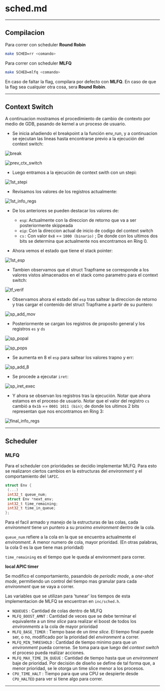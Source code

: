 # sched.md

---

## Compilacion

Para correr con scheduler __Round Robin__

```bash
make SCHED=rr <comando>
```

Para correr con scheduler __MLFQ__

```bash
make SCHED=mlfq <comando>
```

En caso de faltar la flag, compilara por defecto con __MLFQ__. En caso de que la flag sea cualquier otra cosa, sera __Round Robin__.

---

## Context Switch

A continuacion mostramos el procedimiento de cambio de contexto por medio de GDB, pasando de kernel a un proceso de usuario.

- Se inicia añadiendo el breakpoint a la función env_run, y a continuacion se ejecutan las lineas hasta encontrarse previo a la ejecución del context switch:

![break](./imgs/01_init_gdb_break.png)

![prev_ctx_switch](./imgs/02_prev_to_step_into_ctx_switch.png)

- Luego entramos a la ejecución de context swith con un stepi:

![1st_stepi](./imgs/03_after_stepi_ctx_switch.png)

- Revisamos los valores de los registros actualmente:

![1st_info_regs](./imgs/04_info_registers_at_beggining_of_ctx_switch.png)

- De los anteriores se pueden destacar los valores de:
  - `esp`: Actualmente con la direccion de retorno que va a ser posteriormente skippeada
  - `eip`: Con la direccion actual de inicio de codigo del context switch
  - `cs:` Con valor `0x8` == `1000 (binario)` ; De donde con los ultimos dos bits se determina que actualmente nos encontramos en Ring 0.

- Ahora vemos el estado que tiene el stack pointer:

![1st_esp](./imgs/05_initial_sp_status.png)

- Tambien observamos que el struct Trapframe se corresponde a los valores vistos almacenados en el stack como parametro para el context switch:

![tf_verif](./imgs/06_struct_trapframe_verif.png)

- Observamos ahora el estado del `esp` tras saltear la direccion de retorno y tras cargar el contenido del struct Trapframe a partir de su puntero:

![sp_add_mov](./imgs/07_sp_after_add_and_mov.png)

- Posteriormente se cargan los registros de proposito general y los registros `es` y `ds`

![sp_popal](./imgs/08_sp_after_popal.png)

![sp_pops](./imgs/09_sp_after_next_two_pops.png)

- Se aumenta en 8 el `esp` para saltear los valores trapno y err:

![sp_add_8](./imgs/10_sp_after_add_8.png)

- Se procede a ejecutar `iret`:

![sp_iret_exec](./imgs/11_executed_iret.png)

- Y ahora se observan los registros tras la ejecución. Notar que ahora estamos en el proceso de usuario. Notar que el valor del registro `cs` cambió a `0x1b` == `0001 1011 (bin)`; de donde los ultimos 2 bits representan que nos encontramos en Ring 3:

![final_info_regs](./imgs/12_info_registers_after_iret.png)

---

## Scheduler

### MLFQ

Para el scheduler con prioridades se decidio implementar MLFQ. Para esto se realizaron ciertos cambios en la estructuras del _environment_ y el comportamiento del `lAPIC`.

```c
struct Env {
 (...)
 int32_t queue_num;
 struct Env *next_env;
 int32_t time_remaining;
 int32_t time_in_queue;
};
```

Para el facil armado y manejo de la estructuras de las colas, cada _environment_ tiene un puntero a su proximo _environment_ dentro de la cola.

`queue_num` refiere a la cola en la que se encuentra actualmente el _environment_. A menor numero de cola, mayor prioridad. (En otras palabras, la cola 0 es la que tiene mas prioridad)

`time_remaining` es el tiempo que le queda al environment para correr.

__local APIC timer__

Se modifico el comportamiento, pasandolo de _periodic mode_, a _one-shot mode_, permitiendo un control del tiempo mas granular para cada _environment_ que se vaya a correr.

Las variables que se utilizan para 'tunear' los tiempos de esta implementacion de MLFQ se encuentran en `inc/sched.h`.

- `NQUEUES` : Cantidad de colas dentro de MLFQ
- `MLFQ_BOOST_AMNT` : Cantidad de veces que se debe terminar el equivalente a un _time slice_ para realizar el boost de todos los _environments_ a la cola de mayor prioridad
- `MLFQ_BASE_TIMER` : Tiempo base de un _time slice_. El tiempo final puede ser, o no, modificado por la prioridad del _environment_ a correr.
- `MLFQ_MIN_THRESHOLD` : Cantidad de tiempo minimo para que un _environment_ pueda correrse. Se toma para que luego del _context switch_ el proceso pueda realizar acciones.
- `MLFQ_MAX_TIME_IN_QUEUE` : Cantidad de tiempo hasta que un _environment_ baje de prioridad. Por decisión de diseño se define de tal forma que, a menor prioridad, se le otorga un time slice menor a los procesos.
- `CPU_TIME_HALT` : Tiempo para que una CPU se despierte desde `CPU_HALTED` para ver si tiene algo para correr.

---
